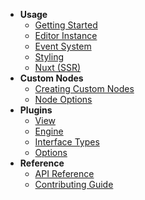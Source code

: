 * **Usage**
  * [Getting Started](/)
  * [Editor Instance](/editor.md)
  * [Event System](/event-system.md)
  * [Styling](/styling.md)
  * [Nuxt (SSR)](https://medium.com/@mrambourg/use-baklavajs-with-nuxt-ba696c2a1602)
* **Custom Nodes**
  * [Creating Custom Nodes](/custom-nodes.md)
  * [Node Options](/node-options.md)
* **Plugins**
  * [View](/plugins/view.md)
  * [Engine](/plugins/engine.md)
  * [Interface Types](/plugins/interface-types.md)
  * [Options](/plugins/options.md)
* **Reference**
  * [API Reference](/api/index.html)
  * [Contributing Guide](/contributing.md)
